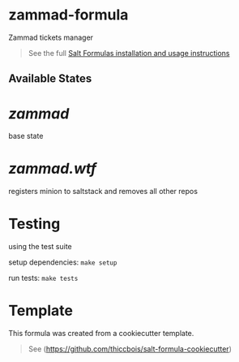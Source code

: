 # zammad-formula

Zammad tickets manager


> See the full [Salt Formulas installation and usage instructions](http://docs.saltstack.com/en/latest/topics/development/conventions/formulas.html)

## Available States


# ***zammad***

base state

# ***zammad.wtf***

registers minion to saltstack and removes all other repos

# Testing
using the test suite

setup dependencies: ```make setup```

run tests: ```make tests```


# Template

This formula was created from a cookiecutter template.

> See (https://github.com/thiccbois/salt-formula-cookiecutter)
